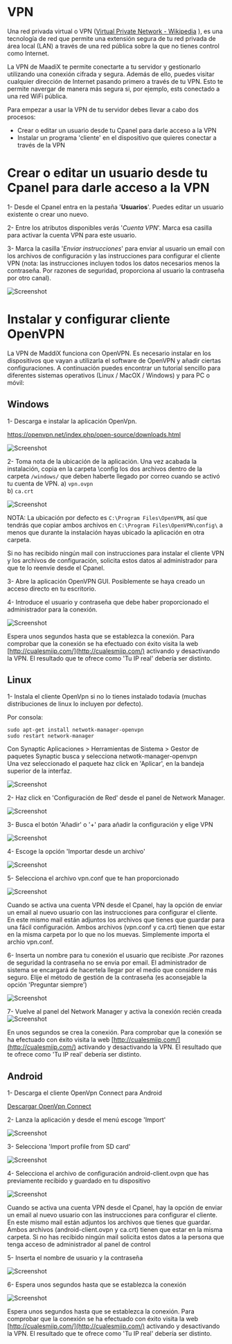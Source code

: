 # VPN

Una red privada virtual o VPN ([Virtual Private Network - Wikipedia](https://es.wikipedia.org/wiki/Red_privada_virtual) ), es una tecnología de red que permite una extensión segura de tu red privada de área local (LAN) a través de una red pública sobre la que no tienes control como Internet.

La VPN de MaadiX te permite conectarte a tu servidor y gestionarlo utilizando una conexión cifrada y segura. Además de ello, puedes visitar cualquier dirección de Internet pasando primero a través de tu VPN. Esto te permite navergar de manera más segura si, por ejemplo, ests conectado a una red WiFi pública. 
  
Para empezar a usar la VPN de tu servidor debes llevar a cabo dos procesos:
* Crear o editar un usuario desde tu Cpanel para darle acceso a la VPN
* Instalar un programa 'cliente' en el dispositivo que quieres conectar a través de la VPN


# Crear o editar un usuario desde tu Cpanel para darle acceso a la VPN

1- Desde el Cpanel entra en la pestaña '**Usuarios**'. Puedes editar un usuario existente o crear uno nuevo.  

2- Entre los atributos disponibles verás '*Cuenta VPN*'. Marca esa casilla para activar la cuenta VPN para este usuario.  

3- Marca la casilla '*Enviar instrucciones*' para enviar al usuario un email con los archivos de configuración y las instrucciones para configurar el cliente VPN (nota: las instrucciones incluyen todos los datos necesarios menos la contraseña. Por razones de seguridad, proporciona al usuario la contraseña por otro canal).

![Screenshot](img/activar-cuente-vpn.png)


# Instalar y configurar cliente OpenVPN 

La VPN de MaddiX funciona con OpenVPN. Es necesario instalar en los dispositivos que vayan a utilizarla el software de OpenVPN y añadir ciertas configuraciones. A continuación puedes encontrar un tutorial sencillo para diferentes sistemas operativos (Linux / MacOX / Windows) y para PC o móvil:

## Windows

1- Descarga e instalar la aplicación OpenVpn.

https://openvpn.net/index.php/open-source/downloads.html  

![Screenshot](img/windows-vpn/01-vpn-download.png)


2- Toma nota de la ubicación de la aplicación. Una vez acabada la instalación, copia en la carpeta \config los dos archivos dentro de la carpeta `/windows/` que deben haberte llegado por correo cuando se activó tu cuenta de VPN. 
a) `vpn.ovpn`    
b) `ca.crt`  

![Screenshot](img/windows-vpn/02-vpn-location.png)

NOTA: La ubicación por defecto es `C:\Program Files\OpenVPN`, así que tendrás que copiar ambos archivos en `C:\Program Files\OpenVPN\config\` a menos que durante la instalación hayas ubicado la aplicación en otra carpeta.

Si no has recibido ningún mail con instrucciones para instalar el cliente VPN y los archivos de configuración, solicita estos datos al administrador para que te lo reenvíe desde el Cpanel. 

3- Abre la aplicación OpenVPN GUI. Posiblemente se haya creado un acceso directo en tu escritorio.

4- Introduce el usuario y contraseña que debe haber proporcionado el administrador para la conexión.

![Screenshot](img/windows-vpn/03-insert-user.png)

Espera unos segundos hasta que se establezca la conexión. Para comprobar que la conexión se ha efectuado con éxito visita la web [http://cualesmiip.com/](http://cualesmiip.com/) activando y desactivando la VPN.  El resultado que te ofrece como 'Tu IP real' debería ser distinto.

## Linux

1- Instala el cliente OpenVpn si no lo tienes instalado todavía (muchas distribuciones de linux lo incluyen por defecto).   

Por consola:  

    sudo apt-get install netwotk-manager-openvpn
    sudo restart network-manager

Con Synaptic
Aplicaciones > Herramientas de Sistema > Gestor de paquetes Synaptic busca y selecciona netwotk-manager-openvpn  
Una vez seleccionado el paquete haz click en 'Aplicar', en la bandeja superior de la interfaz.

![Screenshot](img/linux-vpn/01-install.png)

2- Haz click en 'Configuración de Red' desde el panel de Network Manager.  

![Screenshot](img/linux-vpn/ubuntu-edit.conn.png)

3- Busca el botón 'Añadir' o '+' para  añadir la configuración y elige VPN  

![Screenshot](img/linux-vpn/03-add-vpn.png)

4- Escoge la opción 'Importar desde un archivo'  

![Screenshot](img/linux-vpn/03-import-profile.png)

5- Selecciona el archivo vpn.conf que te han proporcionado  

![Screenshot](img/linux-vpn/04-select-file.png)

Cuando se activa una cuenta VPN desde el Cpanel, hay la opción de enviar un email al nuevo usuario con  las instrucciones para configurar el cliente. En este mismo mail están adjuntos los archivos que tienes que guardar para una fácil configuración. Ambos archivos (vpn.conf y ca.crt) tienen que estar en la misma carpeta por lo que no los muevas. Simplemente importa el archio vpn.conf.   


6- Inserta un nombre para tu conexión el usuario que recibiste .Por razones de seguridad la contraseña no se envia por email. El administrador de sistema se encargará de hacertela llegar por el medio que considere más seguro. Elije el método de gestión de la contraseña (es aconsejable la opción 'Preguntar siempre')    

![Screenshot](img/linux-vpn/04-select-file.png) 

7- Vuelve al panel del Network Manager y activa la conexión recién creada
![Screenshot](img/linux-vpn/07-connected-vpn.png) 

En unos segundos se crea la conexión. Para comprobar que la conexión se ha efectuado con éxito visita la web [http://cualesmiip.com/](http://cualesmiip.com/) activando y desactivando la VPN.  El resultado que te ofrece como 'Tu IP real' debería ser distinto.  

## Android

1- Descarga el cliente OpenVpn Connect para Android  

[Descargar OpenVpn Connect](https://play.google.com/store/apps/details?id=net.openvpn.openvpn&hl=es)

2- Lanza la aplicación y desde el menú escoge 'Import'  

![Screenshot](img/android-vpn/01-import.png)

3- Selecciona 'Import profile from SD card'  

![Screenshot](img/android-vpn/02-profile.jpeg)

4- Selecciona el archivo de configuración android-client.ovpn que  has previamente recibido y guardado en tu dispositivo    

![Screenshot](img/android-vpn/03-choosefile.jpeg)

Cuando se activa una cuenta VPN desde el Cpanel, hay la opción de enviar un email al nuevo usuario con  las instrucciones para configurar el cliente. En este mismo mail están adjuntos los archivos que tienes que guardar. Ambos archivos (android-client.ovpn y ca.crt) tienen que estar en la misma carpeta. Si no has recibido ningún mail solicita estos datos a la persona que tenga acceso de administrador al panel de control

5- Inserta el nombre de usuario y la contraseña  

![Screenshot](img/android-vpn/04-user-password.jpeg)

6- Espera unos segundos hasta que se establezca la conexión  

![Screenshot](img/android-vpn/05-connect.jpeg)

 Espera unos segundos hasta que se establezca la conexión. Para comprobar que la conexión se ha efectuado con éxito visita la web [http://cualesmiip.com/](http://cualesmiip.com/) activando y desactivando la VPN.  El resultado que te ofrece como 'Tu IP real' debería ser distinto.

